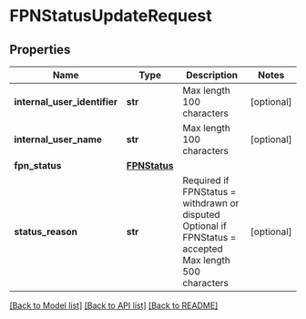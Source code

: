# FPNStatusUpdateRequest

## Properties
Name | Type | Description | Notes
------------ | ------------- | ------------- | -------------
**internal_user_identifier** | **str** | Max length 100 characters | [optional] 
**internal_user_name** | **str** | Max length 100 characters | [optional] 
**fpn_status** | [**FPNStatus**](FPNStatus.md) |  | 
**status_reason** | **str** | Required if FPNStatus &#x3D; withdrawn or disputed Optional if FPNStatus &#x3D; accepted Max length 500 characters | [optional] 

[[Back to Model list]](../README.md#documentation-for-models) [[Back to API list]](../README.md#documentation-for-api-endpoints) [[Back to README]](../README.md)

